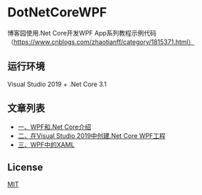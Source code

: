# DotNetCoreWPF
博客园使用.Net Core开发WPF App系列教程示例代码（https://www.cnblogs.com/zhaotianff/category/1815371.html）


## 运行环境
Visual Studio 2019 + .Net Core 3.1


## 文章列表
* [一、WPF和.Net Core介绍](https://www.cnblogs.com/zhaotianff/p/13373111.html)
* [二、在Visual Studio 2019中创建.Net Core WPF工程](https://www.cnblogs.com/zhaotianff/p/13395760.html)
* [三、WPF中的XAML](https://www.cnblogs.com/zhaotianff/p/13398156.html)


## License
[MIT](LICENSE)


